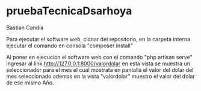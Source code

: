 # pruebaTecnicaDsarhoya

Bastian Candia

Para ejecutar el software web, clonar del repositorio, en la carpeta interna ejecutar el comando en consola "composer install"

Al poner en ejecucion el software web con el comando "php artisan serve" ingresar al link http://127.0.0.1:8000/valordolar
en esta vista se muestra un seleccionador para el mes el cual mostrata en pantalla el valor del dolar del mes seleccionado
ademas en la vista "valordolar" muestro el valor del dolar de ese mismo Año.